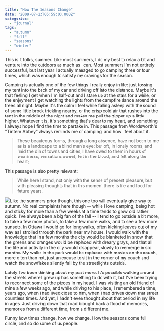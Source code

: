 ```yaml
---
title: "How The Seasons Change"
date: "2009-07-22T05:59:03.000Z"
categories: 
  - "journal"
tags: 
  - "autumn"
  - "fall"
  - "seasons"
  - "winter"
---
```


This is it folks, summer. Like most summers, I do my best to relax a bit and venture into the outdoors as much as I can. Most summers I'm not entirely successful, but last year I actually managed to go camping three or four times, which was enough to satisfy my cravings for the season.

Camping is actually one of the few things I really enjoy in life: just tossing my tent into the back of my car and driving off into the distance. Maybe it's that feeling I get when I'm half-cut and I stare up at the stars for a while, or the enjoyment I get watching the lights from the campfire dance around the trees all night. Maybe it's the calm I feel while falling asleep with the sound of some little brook trickling nearby, or the crisp cold air that rushes into the tent in the middle of the night and makes me pull the zipper up a little higher. Whatever it is, it's something that's dear to my heart, and something I always hope I find the time to partake in. This passage from Wordsworth's "Tintern Abbey" always reminds me of camping, and how I feel about it.

> These beauteous forms, through a long absence, have not been to me as is a landscape to a blind man's eye: but oft, in lonely rooms, and 'mid the din of towns and cities, I have owed to them in hours of weariness, sensations sweet, felt in the blood, and felt along the heart;

This passage is also pretty relevant:

> While here I stand, not only with the sense of present pleasure, but with pleasing thoughts that in this moment there is life and food for future years.

![](http://farm3.static.flickr.com/2269/2190699751_9a7a39bf4e.jpg?v=0)Like the summers prior though, this one too will eventually give way to autumn. No real complaints here though -- while I love camping, being hot and sticky for more than a few weeks at a time tends to grow old rather quick. I've always been a big fan of the fall -- I tend to go outside a bit more, to take a few more photos, to take a few more walks, and to see a few more sunsets. In Ottawa I would go for long walks, often kicking leaves out of my way as I strolled through the park near my house. I would walk with the knowledge that in a few months the city would be blanketed in snow, that the greens and oranges would be replaced with dreary grays, and that all the life and activity in the city would disappear, slowly to reemerge in six months. My walks in the park would be replaced with movies on the couch, more often than not, just an excuse to sit in the corner of my couch and watch the snowflakes silently fall by the streetlights outside.

Lately I've been thinking about my past more. It's possible walking around the streets where I grew up has something to do with it, but I've been trying to reconnect some of the pieces in my head. I was visiting an old friend of mine a few weeks ago, and while driving to his place, I remembered a time, years ago, when I had lived close to him, when I had driven down that street countless times. And yet, I hadn't even thought about that period in my life in ages. Just driving down that road brought back a flood of memories, memories from a different time, from a different me.

Funny how times change, how we change. How the seasons come full circle, and so do some of us people.
